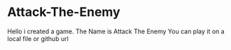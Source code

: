 # Attack-The-Enemy
Hello i created a game. The Name is Attack The Enemy You can play it on a local file or github url
